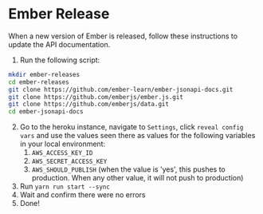 # Ember Release

When a new version of Ember is released, follow these instructions to update the API documentation.

1. Run the following script:
```bash
mkdir ember-releases
cd ember-releases
git clone https://github.com/ember-learn/ember-jsonapi-docs.git
git clone https://github.com/emberjs/ember.js.git
git clone https://github.com/emberjs/data.git
cd ember-jsonapi-docs
```
2. Go to the heroku instance, navigate to `Settings`, click `reveal config vars` and use the values seen there as values for the following variables in your local environment:
    1. `AWS_ACCESS_KEY_ID`
    2. `AWS_SECRET_ACCESS_KEY`
    3. `AWS_SHOULD_PUBLISH` (when the value is 'yes', this pushes to production. When any other value, it will not push to production)
4. Run `yarn run start --sync`
5. Wait and confirm there were no errors
6. Done!

